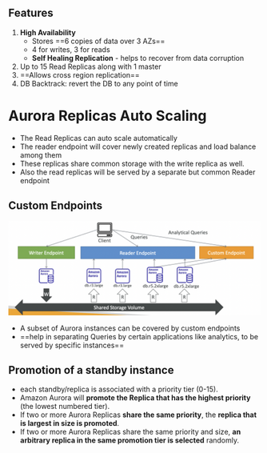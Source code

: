 ## Features

1. **High Availability**
	- Stores ==6 copies of data over 3 AZs==
	- 4 for writes, 3 for reads
	- **Self Healing Replication** - helps to recover from data corruption
2. Up to 15 Read Replicas along with 1 master
3. ==Allows cross region replication==
4. DB Backtrack: revert the DB to any point of time

# Aurora Replicas Auto Scaling

- The Read Replicas can auto scale automatically
- The reader endpoint will cover newly created replicas and load balance among them
- These replicas share common storage with the write replica as well.
- Also the read replicas will be served by a separate but common Reader endpoint


## Custom Endpoints
![image](../../img/Pasted_image_20240303201053.png)
- A subset of Aurora instances can be covered by custom endpoints
- ==help in separating Queries by certain applications like analytics, to be served by specific instances==


## Promotion of a standby instance

- each standby/replica is associated with a priority tier (0-15). 
- Amazon Aurora will **promote the  Replica that has the highest priority** (the lowest numbered tier). 
- If two or more Aurora Replicas **share the same priority**, the **replica that is largest in size is promoted**. 
- If two or more Aurora Replicas share the same priority and size, **an arbitrary replica in the same promotion tier is selected** randomly.